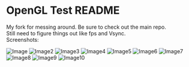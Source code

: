 # OpenGL Test README #

My fork for messing around. Be sure to check out the main repo.  
Still need to figure things out like fps and Vsync.  
Screenshots:

![Image](http://puu.sh/gSzBG/ed3df41f61.png)
![Image2](http://puu.sh/gT0aK/cd01107850.png)
![Image3](http://puu.sh/gT0qj/bff5d9b8fb.png)
![Image4](http://puu.sh/gT2SS/641c99aec0.png)
![Image5](http://puu.sh/gT549/3793af53fa.png)
![Image6](http://puu.sh/gT6aW/43372ff07e.png)
![Image7](http://puu.sh/gT73d/4c54605f1e.png)
![Image8](http://i.imgur.com/JgigxSQ.png)
![Image9](http://i.imgur.com/C3ZBDAy.png)
![Image10](http://i.imgur.com/Re9XpSN.png)
